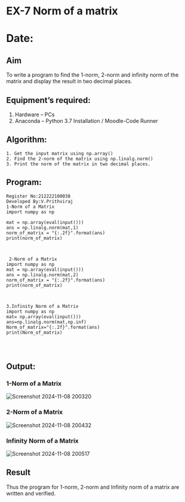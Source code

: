 # EX-7 Norm of a matrix
# Date:
## Aim
To write a program to find the 1-norm, 2-norm and infinity norm of the matrix and display the result in two decimal places.
## Equipment’s required:
1.	Hardware – PCs
2.	Anaconda – Python 3.7 Installation / Moodle-Code Runner
## Algorithm:
	1. Get the input matrix using np.array()   
    2. Find the 2-norm of the matrix using np.linalg.norm()
	3. Print the norm of the matrix in two decimal places.
## Program:
```
Register No:212222100038
Developed By:V.Prithviraj
1-Norm of a Matrix
import numpy as np

mat = np.array(eval(input()))
ans = np.linalg.norm(mat,1)
norm_of_matrix = "{:.2f}".format(ans)
print(norm_of_matrix)



 2-Norm of a Matrix
import numpy as np
mat = np.array(eval(input()))
ans = np.linalg.norm(mat,2)
norm_of_matrix = "{:.2f}".format(ans)
print(norm_of_matrix)



3.Infinity Norm of a Matrix
import numpy as np
mat= np.array(eval(input()))
ans=np.linalg.norm(mat,np.inf)
Norm_of_matrix="{:.2f}".format(ans)
print(Norm_of_matrix)




```
## Output:
### 1-Norm of a Matrix

![Screenshot 2024-11-08 200320](https://github.com/user-attachments/assets/c984aae6-1f05-4075-bf16-3056dd854be2)



### 2-Norm of a Matrix

![Screenshot 2024-11-08 200432](https://github.com/user-attachments/assets/106d520e-97d3-4791-bb6c-8c2a9003cb9e)


### Infinity Norm of a Matrix

![Screenshot 2024-11-08 200517](https://github.com/user-attachments/assets/3225d45d-355f-4661-9ec5-e8882db4598c)


## Result
Thus the program for 1-norm, 2-norm and Infinity norm of a matrix are written and verified.
